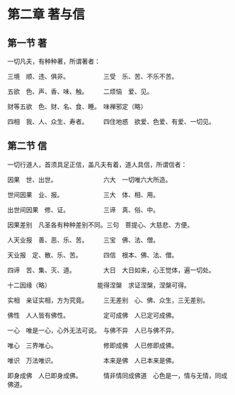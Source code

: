 # 第二章 著与信

## 第一节 著

一切凡夫，有种种著，所谓著者：

三境　顺、违、俱非。　　　　　　三受　乐、苦、不乐不苦。

五欲　色、声、香、味、触。　　　二烦恼　爱、见。

财等五欲　色、财、名、食、睡。　味禅邪定（略）

四相　我、人、众生、寿者。　　　四住地惑　欲爱、色爱、有爱、一切见。

## 第二节 信

一切行道人，首须具足正信，盖凡夫有着，道人具信，所谓信者：

因果　世、出世。　　　　　　　　六大　一切唯六大所造。

世间因果　业、报。　　　　　　　三大　体、相、用。

出世间因果　修、证。　　　　　　三谛　真、俗、中。

因果差别　凡圣各有种种差别不同。三句　菩提心、大慈悲、方便。

人天业报　善、恶、乐、苦。　　　三宝　佛、法、僧。

天业报　定、散、乐、苦。　　　　四信　根本、佛、法、僧。

四谛　苦、集、灭、道。　　　　　大日　大日如来，心王觉体，遍一切处。

十二因缘（略）　　　　　　　　能得涅槃　求证涅槃，涅槃可得。

实相　亲证实相，方为究竟。　　　三无差别　心、佛、众生，三无差别。

佛性　人人皆有佛性。　　　　　　定可成佛　人已定可成佛。

一心　唯是一心，心外无法可说。　与佛不异　人已与佛不异。

唯心　三界唯心。　　　　　　　　修即成佛　人已修即成佛。

唯识　万法唯识。　　　　　　　　本来是佛　人已本来是佛。

即身成佛　人已即身成佛。　　　　情非情同成佛道　心色是一，情与无情，同成佛道。